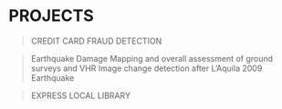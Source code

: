 # PROJECTS

>CREDIT CARD FRAUD DETECTION

>Earthquake Damage Mapping and overall assessment of ground surveys and VHR Image change detection after L’Aquila 2009 Earthquake

>EXPRESS LOCAL LIBRARY
